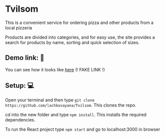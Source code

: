 # Tvilsom
This is a convenient service for ordering pizza and other products from a local pizzeria

Products are divided into categories, and for easy use, the site provides a search for products by name, sorting and quick selection of sizes.

## Demo link: 🔗
You can see how it looks like [here](https://cat-bounce.com/) (! FAKE LINK !)

## Setup: 💻
Open your terminal and then type `git clone https://github.com/lachkovayana/Tvilsom`. This clones the repo.

cd into the new folder and type `npm install`. This installs the required dependencies.

To run the React project type `npm start` and go to localhost:3000 in browser
